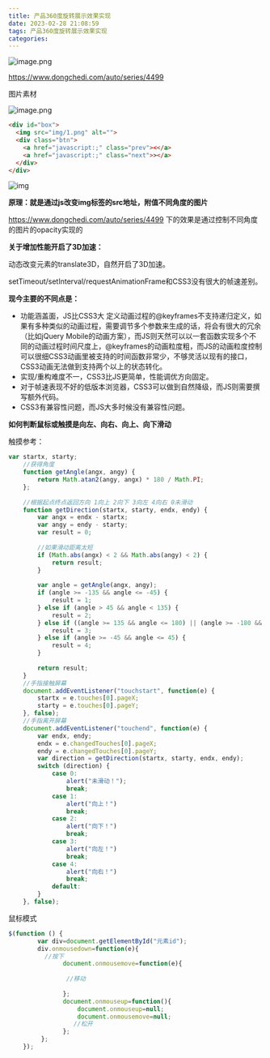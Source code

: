 ```yaml
---
title: 产品360度旋转展示效果实现
date: 2023-02-28 21:08:59
tags: 产品360度旋转展示效果实现
categories: 
---
```


![image.png](https://pic4.58cdn.com.cn/nowater/webim/big/n_v271fc8841723342a59e3872f46f46d0fa.png)

https://www.dongchedi.com/auto/series/4499

图片素材

![image.png](https://pic7.58cdn.com.cn/nowater/webim/big/n_v2a0cf6dee153940d69e6d3b6544a27977.png)

```html
<div id="box">
  <img src="img/1.png" alt="">
  <div class="btn">
    <a href="javascript:;" class="prev"><</a>
    <a href="javascript:;" class="next">></a>
  </div>
</div>  
```

![img](https://p3-sign.toutiaoimg.com/tos-cn-i-qvj2lq49k0/53a847f7fb68421da55d55c052594e22~noop.image?_iz=58558&from=article.pc_detail&x-expires=1678194517&x-signature=fuLQHk3%2B3OCIDKxagLF11%2B%2FaDQM%3D)

**原理：就是通过js改变img标签的src地址，附值不同角度的图片**

https://www.dongchedi.com/auto/series/4499 下的效果是通过控制不同角度的图片的opacity实现的



**关于增加性能开启了3D加速：**

动态改变元素的translate3D，自然开启了3D加速。

setTimeout/setInterval/requestAnimationFrame和CSS3没有很大的帧速差别。

**现今主要的不同点是：**

- 功能涵盖面，JS比CSS3大
  定义动画过程的@keyframes不支持递归定义，如果有多种类似的动画过程，需要调节多个参数来生成的话，将会有很大的冗余（比如jQuery Mobile的动画方案），而JS则天然可以以一套函数实现多个不同的动画过程时间尺度上，@keyframes的动画粒度粗，而JS的动画粒度控制可以很细CSS3动画里被支持的时间函数非常少，不够灵活以现有的接口，CSS3动画无法做到支持两个以上的状态转化。
- 实现/重构难度不一，CSS3比JS更简单，性能调优方向固定。
- 对于帧速表现不好的低版本浏览器，CSS3可以做到自然降级，而JS则需要撰写额外代码。
- CSS3有兼容性问题，而JS大多时候没有兼容性问题。



**如何判断鼠标或触摸是向左、向右、向上、向下滑动**

触摸参考：

```js
var startx, starty;
    //获得角度
    function getAngle(angx, angy) {
        return Math.atan2(angy, angx) * 180 / Math.PI;
    };
 
    //根据起点终点返回方向 1向上 2向下 3向左 4向右 0未滑动
    function getDirection(startx, starty, endx, endy) {
        var angx = endx - startx;
        var angy = endy - starty;
        var result = 0;
 
        //如果滑动距离太短
        if (Math.abs(angx) < 2 && Math.abs(angy) < 2) {
            return result;
        }
 
        var angle = getAngle(angx, angy);
        if (angle >= -135 && angle <= -45) {
            result = 1;
        } else if (angle > 45 && angle < 135) {
            result = 2;
        } else if ((angle >= 135 && angle <= 180) || (angle >= -180 && angle < -135)) {
            result = 3;
        } else if (angle >= -45 && angle <= 45) {
            result = 4;
        }
 
        return result;
    }
    //手指接触屏幕
    document.addEventListener("touchstart", function(e) {
        startx = e.touches[0].pageX;
        starty = e.touches[0].pageY;
    }, false);
    //手指离开屏幕
    document.addEventListener("touchend", function(e) {
        var endx, endy;
        endx = e.changedTouches[0].pageX;
        endy = e.changedTouches[0].pageY;
        var direction = getDirection(startx, starty, endx, endy);
        switch (direction) {
            case 0:
                alert("未滑动！");
                break;
            case 1:
                alert("向上！")
                break;
            case 2:
                alert("向下！")
                break;
            case 3:
                alert("向左！")
                break;
            case 4:
                alert("向右！")
                break;
            default:
        }
    }, false);
```

鼠标模式

```js
$(function () {
        var div=document.getElementById("元素id");
        div.onmousedown=function(e){
          //按下
               document.onmousemove=function(e){
                   
                //移动
                 
               };
               document.onmouseup=function(){
                   document.onmouseup=null;
                   document.onmousemove=null;
                  //松开
               };
         };
    });
```


